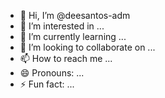 - 👋 Hi, I’m @deesantos-adm
- 👀 I’m interested in ...
- 🌱 I’m currently learning ...
- 💞️ I’m looking to collaborate on ...
- 📫 How to reach me ...
- 😄 Pronouns: ...
- ⚡ Fun fact: ...

<!---
deesantos-adm/deesantos-adm is a ✨ special ✨ repository because its `README.md` (this file) appears on your GitHub profile.
You can click the Preview link to take a look at your changes.
--->
